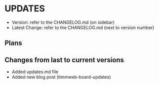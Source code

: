 # UPDATES

- Version: refer to the CHANGELOG.md (on sidebar)
- Latest Change: refer to the CHANGELOG.md (next to version number)

## Plans

## Changes from last to current versions

- Added updates.md file
- Added new blog post (timmweb-board-updates)

